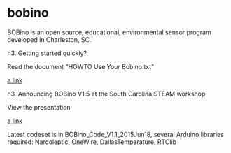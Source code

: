 bobino
======

BOBino is an open source, educational, environmental sensor program developed in Charleston, SC.

h3. Getting started quickly? 

Read the document "HOWTO Use Your Bobino.txt"

[a link](https://gist.github.com/ntbrock/bobino/blob/master/Documentation/HOWTO_Use_Your_Bobino.txt)

h3. Announcing BOBino V1.5 at the South Carolina STEAM workshop

View the presentation

[a link](https://gist.github.com/ntbrock/bobino/blob/master/Documentation/BOBino%20STEAM%20Public%202015Aug.pdf)


Latest codeset is in BOBino_Code_V1.1_2015Jun18, several Arduino libraries required: Narcoleptic, OneWire, DallasTemperature, RTClib
